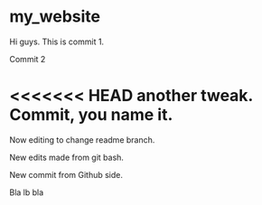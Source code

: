 # my_website

Hi guys. This is commit 1.

Commit 2

<<<<<<< HEAD
another tweak. Commit, you name it.
=======
Now editing to change readme branch.

New edits made from git bash.

New commit from Github side.

Bla lb bla
